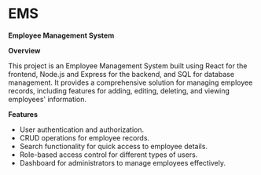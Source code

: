 # EMS

**Employee Management System**

**Overview**

This project is an Employee Management System built using React for the frontend, Node.js and Express for the backend, and SQL for database management. It provides a comprehensive solution for managing employee records, including features for adding, editing, deleting, and viewing employees' information.

**Features**


- User authentication and authorization.
- CRUD operations for employee records.
- Search functionality for quick access to employee details.
- Role-based access control for different types of users.
- Dashboard for administrators to manage employees effectively.
